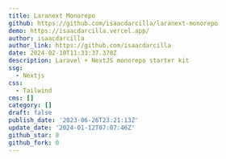 ```yaml
---
title: Laranext Monorepo
github: https://github.com/isaacdarcilla/laranext-monorepo
demo: https://isaacdarcilla.vercel.app/
author: isaacdarcilla
author_link: https://github.com/isaacdarcilla
date: 2024-02-18T11:33:37.378Z
description: Laravel + NextJS monorepo starter kit
ssg:
  - Nextjs
css:
  - Tailwind
cms: []
category: []
draft: false
publish_date: '2023-06-26T23:21:13Z'
update_date: '2024-01-12T07:07:46Z'
github_star: 8
github_fork: 0
---
```

